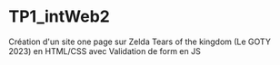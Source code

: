 # TP1_intWeb2

Création d'un site one page sur Zelda Tears of the kingdom (Le GOTY 2023) en HTML/CSS avec Validation de form en JS